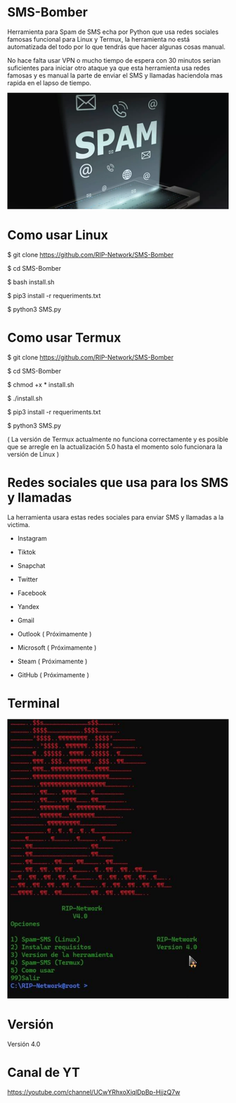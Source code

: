 # SMS-Bomber
Herramienta para Spam de SMS echa por Python que usa redes sociales famosas funcional para Linux y Termux, la herramienta no está automatizada del todo por lo que tendrás que hacer algunas cosas manual.

No hace falta usar VPN o mucho tiempo de espera con 30 minutos serian suficientes para iniciar otro ataque ya que esta herramienta usa redes famosas y es manual la parte de enviar el SMS y llamadas haciendola mas rapida en el lapso de tiempo.

![Screenshot](sms.png)
# Como usar Linux 

$ git clone https://github.com/RIP-Network/SMS-Bomber

$ cd SMS-Bomber

$ bash install.sh

$ pip3 install -r requeriments.txt

$ python3 SMS.py

# Como usar Termux

$ git clone https://github.com/RIP-Network/SMS-Bomber

$ cd SMS-Bomber

$ chmod +x * install.sh

$ ./install.sh

$ pip3 install -r requeriments.txt

$ python3 SMS.py

( La versión de Termux actualmente no funciona correctamente y es posible que se arregle en la actualización 5.0 hasta el momento solo funcionara la versión de Linux  )

# Redes sociales que usa para los SMS y llamadas

La herramienta usara estas redes sociales para enviar SMS y llamadas a la victima. 

* Instagram

* Tiktok

* Snapchat

* Twitter

* Facebook 

* Yandex

* Gmail

* Outlook ( Próximamente )

* Microsoft ( Próximamente )

* Steam ( Próximamente )

* GitHub ( Próximamente )

# Terminal

![Screenshot](terminal.png)

# Versión

Versión 4.0

# Canal de YT

https://youtube.com/channel/UCwYRhxoXiqlDpBp-HjjzQ7w
